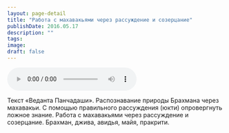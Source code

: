 ```yaml
---
layout: page-detail
title: "Работа с махавакьями через рассуждение и созерцание"
publishDate: 2016.05.17
description: ""
tags:
image:
draft: false
---
```


<audio title="2016.05.17 - Работа с махавакьями через рассуждение и созерцание.mp3" src="https://filer-api.advayta.org/v1.0/public/files/73649" controls=""></audio>

 Текст «Веданта Панчадаши». Распознавание природы Брахмана через махавакьи. С помощью правильного рассуждения (юкти) опровергнуть ложное знание. Работа с махавакьями через рассуждение и созерцание. Брахман, джива, авидья, майя, пракрити. 

  
